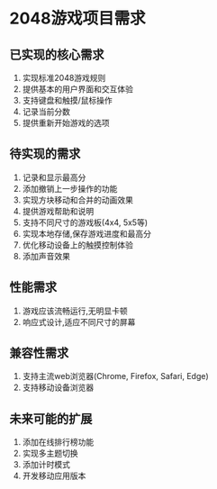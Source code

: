 # 2048游戏项目需求

## 已实现的核心需求
1. 实现标准2048游戏规则
2. 提供基本的用户界面和交互体验
3. 支持键盘和触摸/鼠标操作
4. 记录当前分数
5. 提供重新开始游戏的选项

## 待实现的需求
1. 记录和显示最高分
2. 添加撤销上一步操作的功能
3. 实现方块移动和合并的动画效果
4. 提供游戏帮助和说明
5. 支持不同尺寸的游戏板(4x4, 5x5等)
6. 实现本地存储,保存游戏进度和最高分
7. 优化移动设备上的触摸控制体验
8. 添加声音效果

## 性能需求
1. 游戏应该流畅运行,无明显卡顿
2. 响应式设计,适应不同尺寸的屏幕

## 兼容性需求
1. 支持主流web浏览器(Chrome, Firefox, Safari, Edge)
2. 支持移动设备浏览器

## 未来可能的扩展
1. 添加在线排行榜功能
2. 实现多主题切换
3. 添加计时模式
4. 开发移动应用版本
